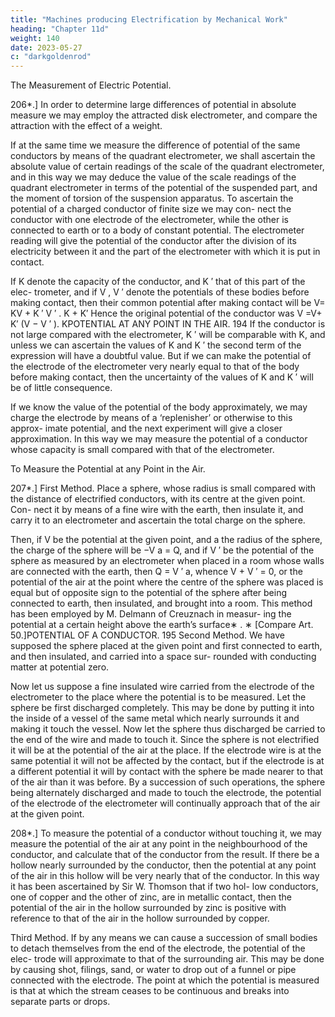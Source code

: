 ```yaml
---
title: "Machines producing Electrification by Mechanical Work"
heading: "Chapter 11d"
weight: 140
date: 2023-05-27
c: "darkgoldenrod"
---
```



The Measurement of Electric Potential.

206*.] In order to determine large differences of potential in absolute measure we may employ the attracted disk electrometer, and compare the attraction with the effect of a weight.

If at the same time we measure the difference of potential of the same conductors by means of the quadrant electrometer, we shall ascertain the absolute value of certain readings of the scale of the quadrant electrometer, and in this way we may deduce the value of the scale readings of the quadrant electrometer in terms of the potential of the suspended part, and the moment of torsion of the suspension apparatus. To ascertain the potential of a charged conductor of finite size we may con- nect the conductor with one electrode of the electrometer, while the other is connected to earth or to a body of constant potential. The electrometer reading will give the potential of the conductor after the division of its electricity between it and the part of the electrometer with which it is put in contact.

If
K denote the capacity of the conductor, and K ′ that of this part of the elec-
trometer, and if V , V ′ denote the potentials of these bodies before making
contact, then their common potential after making contact will be
V=
KV + K ′ V ′
.
K + K′
Hence the original potential of the conductor was
V =V+
K′
(V − V ′ ).
KPOTENTIAL AT ANY POINT IN THE AIR.
194
If the conductor is not large compared with the electrometer, K ′ will be
comparable with K, and unless we can ascertain the values of K and K ′ the
second term of the expression will have a doubtful value. But if we can make
the potential of the electrode of the electrometer very nearly equal to that of
the body before making contact, then the uncertainty of the values of K and
K ′ will be of little consequence.

If we know the value of the potential of the body approximately, we may
charge the electrode by means of a ‘replenisher’ or otherwise to this approx-
imate potential, and the next experiment will give a closer approximation.
In this way we may measure the potential of a conductor whose capacity is
small compared with that of the electrometer.

To Measure the Potential at any Point in the Air.

207*.] First Method. Place a sphere, whose radius is small compared with
the distance of electrified conductors, with its centre at the given point. Con-
nect it by means of a fine wire with the earth, then insulate it, and carry it to
an electrometer and ascertain the total charge on the sphere.

Then, if V be the potential at the given point, and a the radius of the sphere,
the charge of the sphere will be −V a = Q, and if V ′ be the potential of the
sphere as measured by an electrometer when placed in a room whose walls
are connected with the earth, then
Q = V ′ a,
whence
V + V ′ = 0,
or the potential of the air at the point where the centre of the sphere was
placed is equal but of opposite sign to the potential of the sphere after being
connected to earth, then insulated, and brought into a room.
This method has been employed by M. Delmann of Creuznach in measur-
ing the potential at a certain height above the earth’s surface∗ .
∗
[Compare Art. 50.]POTENTIAL OF A CONDUCTOR.
195
Second Method. We have supposed the sphere placed at the given point
and first connected to earth, and then insulated, and carried into a space sur-
rounded with conducting matter at potential zero.

Now let us suppose a fine insulated wire carried from the electrode of the
electrometer to the place where the potential is to be measured. Let the sphere
be first discharged completely. This may be done by putting it into the inside
of a vessel of the same metal which nearly surrounds it and making it touch
the vessel. Now let the sphere thus discharged be carried to the end of the
wire and made to touch it. Since the sphere is not electrified it will be at the
potential of the air at the place. If the electrode wire is at the same potential
it will not be affected by the contact, but if the electrode is at a different
potential it will by contact with the sphere be made nearer to that of the
air than it was before. By a succession of such operations, the sphere being
alternately discharged and made to touch the electrode, the potential of the
electrode of the electrometer will continually approach that of the air at the
given point.

208*.] To measure the potential of a conductor without touching it, we
may measure the potential of the air at any point in the neighbourhood of the
conductor, and calculate that of the conductor from the result. If there be a
hollow nearly surrounded by the conductor, then the potential at any point of
the air in this hollow will be very nearly that of the conductor.
In this way it has been ascertained by Sir W. Thomson that if two hol-
low conductors, one of copper and the other of zinc, are in metallic contact,
then the potential of the air in the hollow surrounded by zinc is positive with
reference to that of the air in the hollow surrounded by copper.

Third Method. If by any means we can cause a succession of small bodies
to detach themselves from the end of the electrode, the potential of the elec-
trode will approximate to that of the surrounding air. This may be done by
causing shot, filings, sand, or water to drop out of a funnel or pipe connected
with the electrode. The point at which the potential is measured is that at
which the stream ceases to be continuous and breaks into separate parts or
drops.

